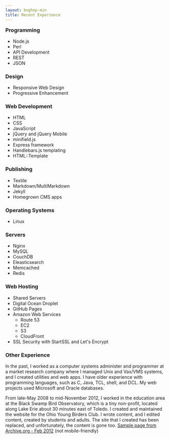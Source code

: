 ```yaml
---
layout: boghop-min
title: Recent Experience
---
```



<h3 id="programming" style="margin-top:0;padding-top:0;">Programming</h3>

* Node.js
* Perl
* API Development
* REST
* JSON


### Design

* Responsive Web Design
* Progressive Enhancement


### Web Development

* HTML
* CSS
* JavaScript
* jQuery and jQuery Mobile
* minifield.js
* Express framework
* Handlebars.js templating
* HTML::Template


### Publishing

* Textile
* Markdown/MultiMarkdown
* Jekyll
* Homegrown CMS apps


### Operating Systems

* Linux


### Servers

* Nginx
* MySQL
* CouchDB
* Eleasticsearch
* Memcached
* Redis


### Web Hosting

* Shared Servers
* Digital Ocean Droplet
* GitHub Pages
* Amazon Web Services
  *  Route 53
  *  EC2
  *  S3
  *  CloudFront
* SSL Security with StartSSL and Let's Encrypt







### Other Experience

In the past, I worked as a computer systems administer and programmer at a market research company where I managed Unix and Vax/VMS systems, and I created utilities and web apps. I have older experience with programming languages, such as C, Java, TCL, shell, and DCL. My web projects used Microsoft and Oracle databases.

From late-May 2008 to mid-November 2012, I worked in the education area at the Black Swamp Bird Observatory, which is a tiny non-profit, located along Lake Erie about 30 minutes east of Toledo. I created and maintained the website for the Ohio Young Birders Club. I wrote content, and I edited content, created by students and adults. The site that I created has been replaced, and unfortunately, the content is gone too. [Sample page from Archive.org - Feb 2012](http://web.archive.org/web/20120224135234/http://www.ohioyoungbirders.org/) (not mobile-friendly)



